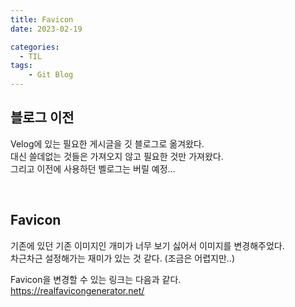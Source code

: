 ```yaml
---
title: Favicon
date: 2023-02-19

categories:
  - TIL
tags:
    - Git Blog
---
```


## 블로그 이전
Velog에 있는 필요한 게시글을 깃 블로그로 옮겨왔다.<br>
대신 쓸데없는 것들은 가져오지 않고 필요한 것만 가져왔다.<br>
그리고 이전에 사용하던 벨로그는 버릴 예정...

<br>

## Favicon
기존에 있던 기존 이미지인 개미가 너무 보기 싫어서 이미지를 변경해주었다.<br>
차근차근 설정해가는 재미가 있는 것 같다. (조금은 어렵지만..)

Favicon을 변경할 수 있는 링크는 다음과 같다.<br>
https://realfavicongenerator.net/
